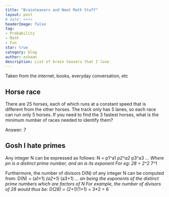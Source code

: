 ```yaml
---
title: "Brainteasers and Neat Math Stuff"
layout: post
# date: <++>
headerImage: false
tag:
- Probability
- Math
- Fun
star: true
category: blog
author: eshaan 
description: List of brain teasers that I love
---
```

Taken from the internet, books, everyday conversation, etc
## Horse race

There are 25 horses, each of which runs at a constant speed that is different from the other horses. The track only has 5 lanes, so each race can run only 5 horses. If you need to find the 3 fastest horses, what is the minimum number of races needed to identify them?

Answer: 7

## Gosh I hate primes

Any integer N can be expressed as follows:
N = p1^a1 *p2^a2* p3^a3 *...
Where pn is a distinct prime number, and an is its exponent
For eg: 28 = 2^2* 7^1

Furthermore, the number of divisors D(N) of any integer N can be computed from:
D(N) = (a1+1) *(a2+1)* (a3+1) *...
an being the exponents of the distinct prime numbers which are factors of N
For example, the number of divisors of 28 would thus be:
D(28) = (2+1)*(1+1) = 3*2 = 6

